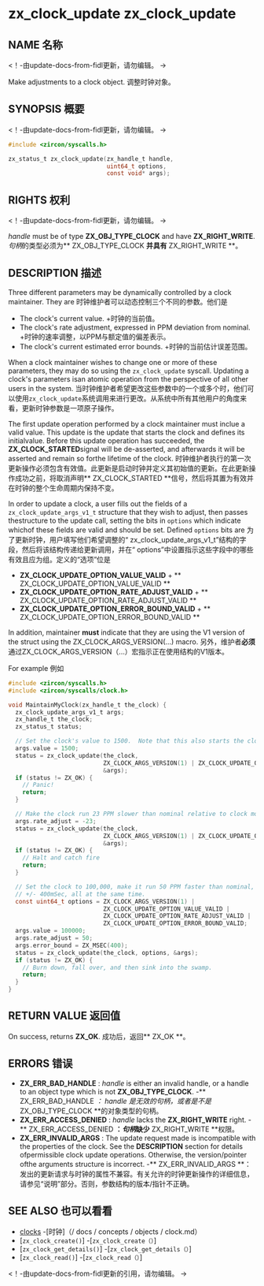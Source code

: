  
# zx_clock_update  zx_clock_update 

 
## NAME  名称 

<!-- Updated by update-docs-from-fidl, do not edit. -->  <！-由update-docs-from-fidl更新，请勿编辑。 ->

Make adjustments to a clock object.  调整时钟对象。

 
## SYNOPSIS  概要 

<!-- Updated by update-docs-from-fidl, do not edit. -->  <！-由update-docs-from-fidl更新，请勿编辑。 ->

```c
#include <zircon/syscalls.h>

zx_status_t zx_clock_update(zx_handle_t handle,
                            uint64_t options,
                            const void* args);
```
 

 
## RIGHTS  权利 

<!-- Updated by update-docs-from-fidl, do not edit. -->  <！-由update-docs-from-fidl更新，请勿编辑。 ->

*handle* must be of type **ZX_OBJ_TYPE_CLOCK** and have **ZX_RIGHT_WRITE**.  *句柄*的类型必须为** ZX_OBJ_TYPE_CLOCK **并具有** ZX_RIGHT_WRITE **。

 
## DESCRIPTION  描述 

Three different parameters may be dynamically controlled by a clock maintainer. They are 时钟维护者可以动态控制三个不同的参数。他们是

 
+ The clock's current value.  +时钟的当前值。
+ The clock's rate adjustment, expressed in PPM deviation from nominal.  +时钟的速率调整，以PPM与额定值的偏差表示。
+ The clock's current estimated error bounds.  +时钟的当前估计误差范围。

When a clock maintainer wishes to change one or more of these parameters, they may do so using the `zx_clock_update` syscall.  Updating a clock's parameters isan atomic operation from the perspective of all other users in the system. 当时钟维护者希望更改这些参数中的一个或多个时，他们可以使用`zx_clock_update`系统调用来进行更改。从系统中所有其他用户的角度来看，更新时钟参数是一项原子操作。

The first update operation performed by a clock maintainer must inclue a valid value.  This update is the update that starts the clock and defines its initialvalue.  Before this update operation has succeeded, the **ZX_CLOCK_STARTED**signal will be de-asserted, and afterwards it will be asserted and remain so forthe lifetime of the clock. 时钟维护者执行的第一次更新操作必须包含有效值。此更新是启动时钟并定义其初始值的更新。在此更新操作成功之前，将取消声明** ZX_CLOCK_STARTED **信号，然后将其置为有效并在时钟的整个生命周期内保持不变。

In order to update a clock, a user fills out the fields of a `zx_clock_update_args_v1_t` structure that they wish to adjust, then passes thestructure to the update call, setting the bits in `options` which indicate whichof these fields are valid and should be set.  Defined `options` bits are 为了更新时钟，用户填写他们希望调整的“ zx_clock_update_args_v1_t”结构的字段，然后将该结构传递给更新调用，并在“ options”中设置指示这些字段中的哪些有效且应为组。定义的“选项”位是

 
+ **ZX_CLOCK_UPDATE_OPTION_VALUE_VALID**  + ** ZX_CLOCK_UPDATE_OPTION_VALUE_VALID **
+ **ZX_CLOCK_UPDATE_OPTION_RATE_ADJUST_VALID**  + ** ZX_CLOCK_UPDATE_OPTION_RATE_ADJUST_VALID **
+ **ZX_CLOCK_UPDATE_OPTION_ERROR_BOUND_VALID**  + ** ZX_CLOCK_UPDATE_OPTION_ERROR_BOUND_VALID **

In addition, maintainer **must** indicate that they are using the V1 version of the struct using the ZX_CLOCK_ARGS_VERSION(...) macro. 另外，维护者**必须**通过ZX_CLOCK_ARGS_VERSION（...）宏指示正在使用结构的V1版本。

For example  例如

```c
#include <zircon/syscalls.h>
#include <zircon/syscalls/clock.h>

void MaintainMyClock(zx_handle_t the_clock) {
  zx_clock_update_args_v1_t args;
  zx_handle_t the_clock;
  zx_status_t status;

  // Set the clock's value to 1500.  Note that this also starts the clock.
  args.value = 1500;
  status = zx_clock_update(the_clock,
                           ZX_CLOCK_ARGS_VERSION(1) | ZX_CLOCK_UPDATE_OPTION_VALUE_VALID,
                           &args);
  if (status != ZX_OK) {
    // Panic!
    return;
  }

  // Make the clock run 23 PPM slower than nominal relative to clock monotonic.
  args.rate_adjust = -23;
  status = zx_clock_update(the_clock,
                           ZX_CLOCK_ARGS_VERSION(1) | ZX_CLOCK_UPDATE_OPTION_RATE_ADJUST_VALID,
                           &args);
  if (status != ZX_OK) {
    // Halt and catch fire
    return;
  }

  // Set the clock to 100,000, make it run 50 PPM faster than nominal, and specify an error bound of
  // +/- 400mSec, all at the same time.
  const uint64_t options = ZX_CLOCK_ARGS_VERSION(1) |
                           ZX_CLOCK_UPDATE_OPTION_VALUE_VALID |
                           ZX_CLOCK_UPDATE_OPTION_RATE_ADJUST_VALID |
                           ZX_CLOCK_UPDATE_OPTION_ERROR_BOUND_VALID;
  args.value = 100000;
  args.rate_adjust = 50;
  args.error_bound = ZX_MSEC(400);
  status = zx_clock_update(the_clock, options, &args);
  if (status != ZX_OK) {
    // Burn down, fall over, and then sink into the swamp.
    return;
  }
}
```
 

 
## RETURN VALUE  返回值 

On success, returns **ZX_OK**.  成功后，返回** ZX_OK **。

 
## ERRORS  错误 

 
 - **ZX_ERR_BAD_HANDLE** : *handle* is either an invalid handle, or a handle to an object type which is not **ZX_OBJ_TYPE_CLOCK**. -** ZX_ERR_BAD_HANDLE **：* handle *是无效的句柄，或者是不是** ZX_OBJ_TYPE_CLOCK **的对象类型的句柄。
 - **ZX_ERR_ACCESS_DENIED** : *handle* lacks the **ZX_RIGHT_WRITE** right.  -** ZX_ERR_ACCESS_DENIED **：*句柄*缺少** ZX_RIGHT_WRITE **权限。
 - **ZX_ERR_INVALID_ARGS** : The update request made is incompatible with the properties of the clock.  See the **DESCRIPTION** section for details ofpermissible clock update operations.  Otherwise, the version/pointer ofthe arguments structure is incorrect. -** ZX_ERR_INVALID_ARGS **：发出的更新请求与时钟的属性不兼容。有关允许的时钟更​​新操作的详细信息，请参见“说明”部分。否则，参数结构的版本/指针不正确。

 
## SEE ALSO  也可以看看 

 
 - [clocks](/docs/concepts/objects/clock.md)  -[时钟]（/ docs / concepts / objects / clock.md）
 - [`zx_clock_create()`]  -[`zx_clock_create（）`]
 - [`zx_clock_get_details()`]  -[`zx_clock_get_details（）`]
 - [`zx_clock_read()`]  -[`zx_clock_read（）`]

<!-- References updated by update-docs-from-fidl, do not edit. -->  <！-由update-docs-from-fidl更新的引用，请勿编辑。 ->

